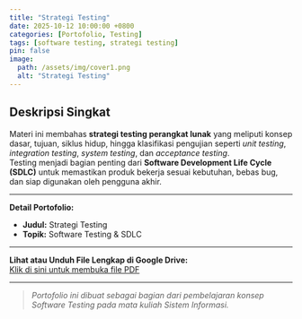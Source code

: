 ```yaml
---
title: "Strategi Testing"
date: 2025-10-12 10:00:00 +0800
categories: [Portofolio, Testing]
tags: [software testing, strategi testing]
pin: false
image:
  path: /assets/img/cover1.png
  alt: "Strategi Testing"
---
```


## Deskripsi Singkat
Materi ini membahas **strategi testing perangkat lunak** yang meliputi konsep dasar, tujuan, siklus hidup, hingga klasifikasi pengujian seperti *unit testing*, *integration testing*, *system testing*, dan *acceptance testing*.  
Testing menjadi bagian penting dari **Software Development Life Cycle (SDLC)** untuk memastikan produk bekerja sesuai kebutuhan, bebas bug, dan siap digunakan oleh pengguna akhir.

---

**Detail Portofolio:**
- **Judul:** Strategi Testing  
- **Topik:** Software Testing & SDLC  

---

**Lihat atau Unduh File Lengkap di Google Drive:**  
[Klik di sini untuk membuka file PDF](https://drive.google.com/file/d/1bNFmdW8ePz_z0VM0660SZU4meSBaxc9c/view?usp=sharing)

---

> *Portofolio ini dibuat sebagai bagian dari pembelajaran konsep Software Testing pada mata kuliah Sistem Informasi.*
